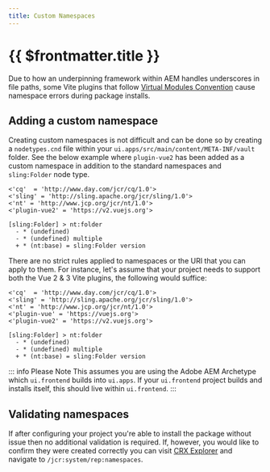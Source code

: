 ```yaml
---
title: Custom Namespaces
---
```


# {{ $frontmatter.title }}

Due to how an underpinning framework within AEM handles underscores in file paths, some Vite plugins that follow [Virtual Modules Convention](https://vitejs.dev/guide/api-plugin.html#virtual-modules-convention) cause namespace errors during package installs.

## Adding a custom namespace

Creating custom namespaces is not difficult and can be done so by creating a `nodetypes.cnd` file within your `ui.apps/src/main/content/META-INF/vault` folder. See the below example where `plugin-vue2` has been added as a custom namespace in addition to the standard namespaces and `sling:Folder` node type.

```plain{4}
<'cq'  = 'http://www.day.com/jcr/cq/1.0'>
<'sling' = 'http://sling.apache.org/jcr/sling/1.0'>
<'nt' = 'http://www.jcp.org/jcr/nt/1.0'>
<'plugin-vue2' = 'https://v2.vuejs.org'>

[sling:Folder] > nt:folder
  - * (undefined)
  - * (undefined) multiple
  + * (nt:base) = sling:Folder version
```

There are no strict rules applied to namespaces or the URI that you can apply to them. For instance, let's assume that your project needs to support both the Vue 2 & 3 Vite plugins, the following would suffice:

```plain{4,5}
<'cq'  = 'http://www.day.com/jcr/cq/1.0'>
<'sling' = 'http://sling.apache.org/jcr/sling/1.0'>
<'nt' = 'http://www.jcp.org/jcr/nt/1.0'>
<'plugin-vue' = 'https://vuejs.org'>
<'plugin-vue2' = 'https://v2.vuejs.org'>

[sling:Folder] > nt:folder
  - * (undefined)
  - * (undefined) multiple
  + * (nt:base) = sling:Folder version
```

::: info Please Note
This assumes you are using the Adobe AEM Archetype which `ui.frontend` builds into `ui.apps`. If your `ui.frontend` project builds and installs itself, this should live within `ui.frontend`.
:::

## Validating namespaces

If after configuring your project you're able to install the package without issue then no additional validation is required. If, however, you would like to confirm they were created correctly you can visit [CRX Explorer](http://localhost:4502/crx/explorer/browser/index.jsp) and navigate to `/jcr:system/rep:namespaces`.
